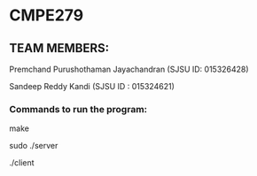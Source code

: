 # CMPE279 

## TEAM MEMBERS:

Premchand Purushothaman Jayachandran (SJSU ID: 015326428)

Sandeep Reddy Kandi (SJSU ID : 015324621)

### Commands to run the program:

make

sudo ./server

./client